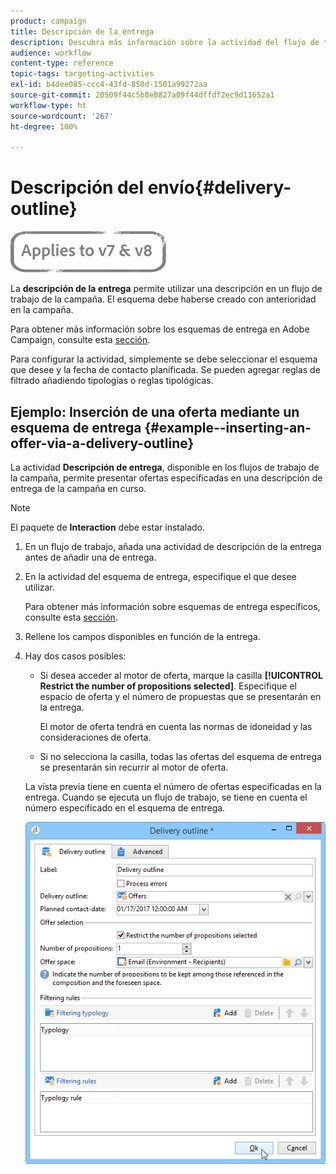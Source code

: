 ```yaml
---
product: campaign
title: Descripción de la entrega
description: Descubra más información sobre la actividad del flujo de trabajo Descripción de la entrega
audience: workflow
content-type: reference
topic-tags: targeting-activities
exl-id: b4dee085-ccc4-43fd-850d-1501a99272aa
source-git-commit: 20509f44c5b8e0827a09f44dffdf2ec9d11652a1
workflow-type: ht
source-wordcount: '267'
ht-degree: 100%

---
```


# Descripción del envío{#delivery-outline}

![](../../assets/common.svg)

La **descripción de la entrega** permite utilizar una descripción en un flujo de trabajo de la campaña. El esquema debe haberse creado con anterioridad en la campaña.

Para obtener más información sobre los esquemas de entrega en Adobe Campaign, consulte esta [sección](../../campaign/using/marketing-campaign-deliveries.md#associating-and-structuring-resources-linked-via-a-delivery-outline).

Para configurar la actividad, simplemente se debe seleccionar el esquema que desee y la fecha de contacto planificada. Se pueden agregar reglas de filtrado añadiendo tipologías o reglas tipológicas.

## Ejemplo: Inserción de una oferta mediante un esquema de entrega {#example--inserting-an-offer-via-a-delivery-outline}

La actividad **Descripción de entrega**, disponible en los flujos de trabajo de la campaña, permite presentar ofertas especificadas en una descripción de entrega de la campaña en curso.

>[!NOTE]
>
>El paquete de **Interaction** debe estar instalado.

1. En un flujo de trabajo, añada una actividad de descripción de la entrega antes de añadir una de entrega.
1. En la actividad del esquema de entrega, especifique el que desee utilizar.

   Para obtener más información sobre esquemas de entrega específicos, consulte esta [sección](../../campaign/using/marketing-campaign-deliveries.md#associating-and-structuring-resources-linked-via-a-delivery-outline).

1. Rellene los campos disponibles en función de la entrega.
1. Hay dos casos posibles:

   * Si desea acceder al motor de oferta, marque la casilla **[!UICONTROL Restrict the number of propositions selected]**. Especifique el espacio de oferta y el número de propuestas que se presentarán en la entrega.

      El motor de oferta tendrá en cuenta las normas de idoneidad y las consideraciones de oferta.

   * Si no selecciona la casilla, todas las ofertas del esquema de entrega se presentarán sin recurrir al motor de oferta.

   La vista previa tiene en cuenta el número de ofertas especificadas en la entrega. Cuando se ejecuta un flujo de trabajo, se tiene en cuenta el número especificado en el esquema de entrega.

   ![](assets/int_compo_offre_wf1.png)
